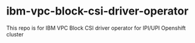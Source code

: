 # ibm-vpc-block-csi-driver-operator
This repo is for IBM VPC Block CSI driver operator for IPI/UPI Openshift cluster
